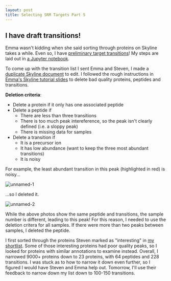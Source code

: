 ```yaml
---
layout: post
title: Selecting SRM Targets Part 5
---
```


## I have draft transitions!

Emma wasn't kidding when she said sorting through proteins on Skyline takes a while. Even so, I have [preliminary target transitions](https://github.com/RobertsLab/project-oyster-oa/blob/master/analyses/DNR_TransitionSelection_20170707/2017-07-07-Preliminary-Transitions/2017-07-07-Preliminary-Target-Transitions-Evalues.csv)! My steps are laid out in [a Jupyter notebook](https://github.com/RobertsLab/project-oyster-oa/blob/master/notebooks/2017-07-07-SRM-Target-Identification-in-Skyline.ipynb).

To come up with the transition list I sent Emma and Steven, I made a [duplicate Skyline document](http://owl.fish.washington.edu/spartina/DNR_Skyline_SRM_20170707/Gigas-7-7-Transition-List.sky.zip) to edit. I followed the rough instructions in [Emma's Skyline tutorial slides](https://github.com/RobertsLab/project-pacific.oyster-larvae/blob/master/Skyline-example-files-ETS.sky/slides01.pdf) to delete bad quality proteins, peptides and transitions.

**Deletion criteria**:

- Delete a protein if it only has one associated peptide
- Delete a peptide if
  - There are less than three transitions
  - There is too much peak intereference, so the peak isn't clearly defined (i.e. a sloppy peak)
  - There is missing data for samples
- Delete a transition if
  - It is a precursor ion
  - It has low abundance (want to keep the three most abundant transitions)
  - It is noisy
  
For example, the least abundant transition in this peak (highlighted in red) is noisy...

![unnamed-1](https://user-images.githubusercontent.com/22335838/28142739-2d891a9a-6717-11e7-91d0-61b6ef1a7d8b.png)

...so I deleted it.

![unnamed-2](https://user-images.githubusercontent.com/22335838/28142742-2eea219a-6717-11e7-8575-276c80a70708.png)

While the above photos show the same peptide and transitions, the sample number is different, leading to this peak! For this reason, I needed to use the deletion critera for all samples. If there were more than two peaks between samples, I deleted the peptide.

I first sorted through the proteins Steven marked as "interesting" in [my shortlist](https://github.com/RobertsLab/project-oyster-oa/blob/master/analyses/DNR_TransitionSelection_20170707/2017-07-07-Preliminary-Transitions/2017-07-07-Protein-Shortlist-Evalues.csv). Some of those interesting proteins had poor quality peaks, so I looked for proteins with similar annotations to examine instead. Overall, I narrowed 9000+ proteins down to 23 proteins, with 64 peptides and 228 transitions. I was stuck as to how to narrow it down even further, so I figured I would have Steven and Emma help out. Tomorrow, I'll use their feedback to narrow down my list down to 100-150 transitions.
